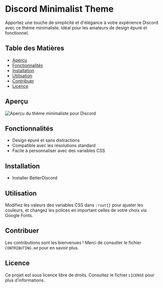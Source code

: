 # Discord Minimalist Theme
Apportez une touche de simplicité et d'élégance à votre expérience Discord avec ce thème minimaliste. Idéal pour les amateurs de design épuré et fonctionnel.

## Table des Matières
- [Aperçu](#aperçu)
- [Fonctionnalités](#fonctionnalités)
- [Installation](#installation)
- [Utilisation](#utilisation)
- [Contribuer](#contribuer)
- [Licence](#licence)

## Aperçu
![Aperçu du thème minimaliste pour Discord](https://link-vers-votre-image.com/image.png)

## Fonctionnalités
- Design épuré et sans distractions
- Compatible avec les résolutions standard
- Facile à personnaliser avec des variables CSS

## Installation
- Installer BetterDiscord

## Utilisation
Modifiez les valeurs des variables CSS dans `:root{}` pour ajuster les couleurs, et changez les polices en important celles de votre choix via Google Fonts.

## Contribuer
Les contributions sont les bienvenues ! Merci de consulter le fichier `CONTRIBUTING.md` pour en savoir plus.

## Licence
Ce projet est sous licence libre de droits. Consultez le fichier `LICENSE` pour plus d’informations.
